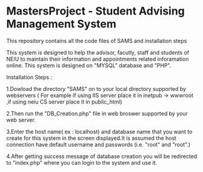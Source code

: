 # MastersProject - Student Advising Management System
This repository contains all the code files of SAMS and installation steps

This system is designed to help the advisor, facutly, staff and students of NEIU to maintain their information and appointments related inforamation online. This system is designed on "MYSQL" database and "PHP".

Installation Steps :

1.Dowload the directory "SAMS" on to your local directory supported by webservers ( For example if using IIS server place it in inetpub -> wwwroot ,if using neiu CS server place it in public_html)

2.Then run the "DB_Creation.php" file in web broswer supported by your web server.

3.Enter the host name( ex : localhost) and database name that you want to create for this system in the screen displayed.It is assumed the host connection have default username and passwords (i.e. "root" and "root".)

4.After getting success message of database creation you will be redirected to "index.php" where you can login to the system and use it.
